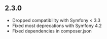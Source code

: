 2.3.0
-----

* Dropped compatibility with Symfony < 3.3
* Fixed most deprecations with Symfony 4.2
* Fixed dependencies in composer.json
